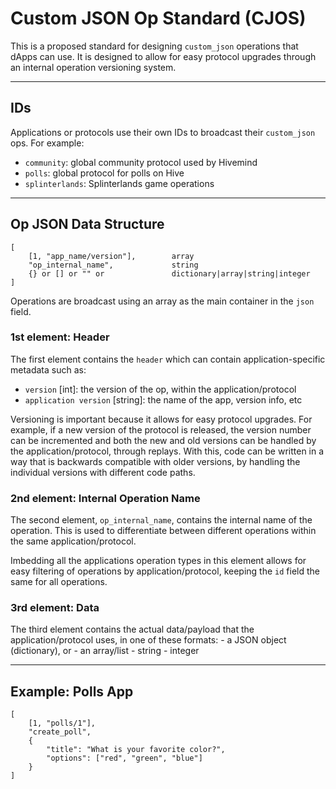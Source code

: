 # Custom JSON Op Standard (CJOS)

This is a proposed standard for designing `custom_json` operations that dApps can use. It is designed to allow for easy protocol upgrades through an internal operation versioning system.

---

## IDs

Applications or protocols use their own IDs to broadcast their `custom_json` ops. For example:

- `community`: global community protocol used by Hivemind
- `polls`: global protocol for polls on Hive
- `splinterlands`: Splinterlands game operations

---

## Op JSON Data Structure

```
[
    [1, "app_name/version"],        array
    "op_internal_name",             string
    {} or [] or "" or               dictionary|array|string|integer
]
```

Operations are broadcast using an array as the main container in the `json` field.

### 1st element: Header

The first element contains the `header` which can contain application-specific metadata such as:

- `version` [int]: the version of the op, within the application/protocol
- `application version` [string]: the name of the app, version info, etc

Versioning is important because it allows for easy protocol upgrades. For example, if a new version of the protocol is released, the version number can be incremented and both the new and old versions can be handled by the application/protocol, through replays. With this, code can be written in a way that is backwards compatible with older versions, by handling the individual versions with different code paths.

### 2nd element: Internal Operation Name

The second element, `op_internal_name`, contains the internal name of the operation. This is used to differentiate between different operations within the same application/protocol.

Imbedding all the applications operation types in this element allows for easy filtering of operations by application/protocol, keeping the `id` field the same for all operations.

### 3rd element: Data

The third element contains the actual data/payload that the application/protocol uses, in one of these formats:
    - a JSON object (dictionary), or
    - an array/list
    - string
    - integer

---

## Example: Polls App

```
[
    [1, "polls/1"],
    "create_poll",
    {
        "title": "What is your favorite color?",
        "options": ["red", "green", "blue"]
    }
]
```